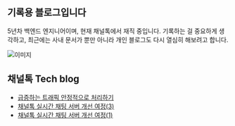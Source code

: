 ## 기록용 블로그입니다
5년차 백엔드 엔지니어이며, 현재 채널톡에서 재직 중입니다. 기록하는 걸 중요하게 생각하고, 최근에는 사내 문서가 뿐만 아니라 개인 블로그도 다시 열심히 해보려고 합니다.

![이미지](/images/a)
## 채널톡 Tech blog
- [급증하는 트래픽 안정적으로 처리하기](https://channel.io/ko/blog/articles/handling-traffic-spikes-f234b322)
- [채널톡 실시간 채팅 서버 개선 여정(3)](https://channel.io/ko/blog/articles/real-time-chat-server-3-4ab1f0c2)
- [채널톡 실시간 채팅 서버 개선 여정(1)](https://channel.io/ko/blog/articles/real-time-chat-server-1-a235cf8c)